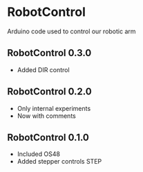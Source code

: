 # RobotControl
Arduino code used to control our robotic arm

## RobotControl 0.3.0
* Added DIR control

## RobotControl 0.2.0
* Only internal experiments
* Now with comments

## RobotControl 0.1.0
* Included OS48
* Added stepper controls STEP